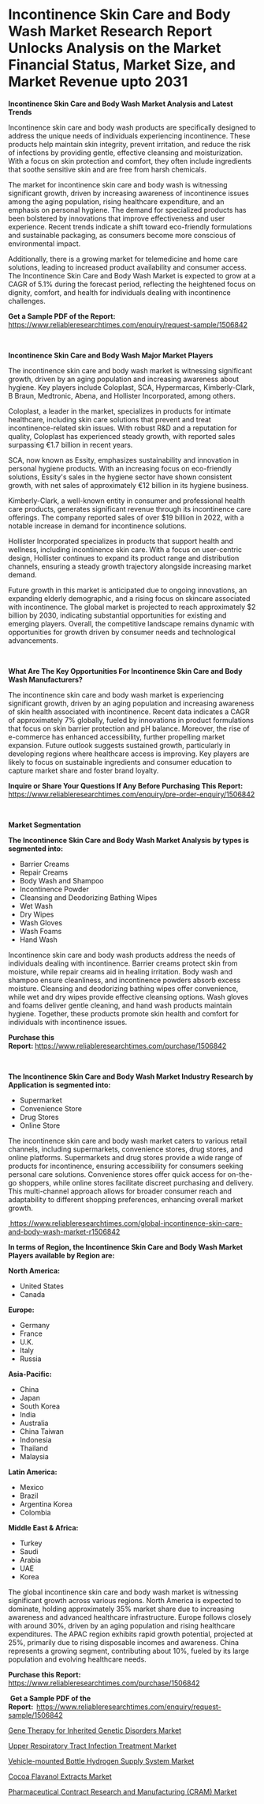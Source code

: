 <p><h1>Incontinence Skin Care and Body Wash Market Research Report Unlocks Analysis on the Market Financial Status, Market Size, and Market Revenue upto 2031</h1></p><p><strong>Incontinence Skin Care and Body Wash Market Analysis and Latest Trends</strong></p>
<p><p>Incontinence skin care and body wash products are specifically designed to address the unique needs of individuals experiencing incontinence. These products help maintain skin integrity, prevent irritation, and reduce the risk of infections by providing gentle, effective cleansing and moisturization. With a focus on skin protection and comfort, they often include ingredients that soothe sensitive skin and are free from harsh chemicals.</p><p>The market for incontinence skin care and body wash is witnessing significant growth, driven by increasing awareness of incontinence issues among the aging population, rising healthcare expenditure, and an emphasis on personal hygiene. The demand for specialized products has been bolstered by innovations that improve effectiveness and user experience. Recent trends indicate a shift toward eco-friendly formulations and sustainable packaging, as consumers become more conscious of environmental impact. </p><p>Additionally, there is a growing market for telemedicine and home care solutions, leading to increased product availability and consumer access. The Incontinence Skin Care and Body Wash Market is expected to grow at a CAGR of 5.1% during the forecast period, reflecting the heightened focus on dignity, comfort, and health for individuals dealing with incontinence challenges.</p></p>
<p><strong>Get a Sample PDF of the Report:&nbsp;</strong> <a href="https://www.reliableresearchtimes.com/enquiry/request-sample/1506842?utm_campaign=1558&utm_medium=2&utm_source=Github&utm_content=ia&utm_term=07122024&utm_id=incontinence-skin-care-and-body-wash">https://www.reliableresearchtimes.com/enquiry/request-sample/1506842</a></p>
<p>&nbsp;</p>
<p><strong>Incontinence Skin Care and Body Wash Major Market Players</strong></p>
<p><p>The incontinence skin care and body wash market is witnessing significant growth, driven by an aging population and increasing awareness about hygiene. Key players include Coloplast, SCA, Hypermarcas, Kimberly-Clark, B Braun, Medtronic, Abena, and Hollister Incorporated, among others. </p><p>Coloplast, a leader in the market, specializes in products for intimate healthcare, including skin care solutions that prevent and treat incontinence-related skin issues. With robust R&D and a reputation for quality, Coloplast has experienced steady growth, with reported sales surpassing €1.7 billion in recent years.</p><p>SCA, now known as Essity, emphasizes sustainability and innovation in personal hygiene products. With an increasing focus on eco-friendly solutions, Essity's sales in the hygiene sector have shown consistent growth, with net sales of approximately €12 billion in its hygiene business.</p><p>Kimberly-Clark, a well-known entity in consumer and professional health care products, generates significant revenue through its incontinence care offerings. The company reported sales of over $19 billion in 2022, with a notable increase in demand for incontinence solutions.</p><p>Hollister Incorporated specializes in products that support health and wellness, including incontinence skin care. With a focus on user-centric design, Hollister continues to expand its product range and distribution channels, ensuring a steady growth trajectory alongside increasing market demand.</p><p>Future growth in this market is anticipated due to ongoing innovations, an expanding elderly demographic, and a rising focus on skincare associated with incontinence. The global market is projected to reach approximately $2 billion by 2030, indicating substantial opportunities for existing and emerging players. Overall, the competitive landscape remains dynamic with opportunities for growth driven by consumer needs and technological advancements.</p></p>
<p>&nbsp;</p>
<p><strong>What Are The Key Opportunities For Incontinence Skin Care and Body Wash Manufacturers?</strong></p>
<p><p>The incontinence skin care and body wash market is experiencing significant growth, driven by an aging population and increasing awareness of skin health associated with incontinence. Recent data indicates a CAGR of approximately 7% globally, fueled by innovations in product formulations that focus on skin barrier protection and pH balance. Moreover, the rise of e-commerce has enhanced accessibility, further propelling market expansion. Future outlook suggests sustained growth, particularly in developing regions where healthcare access is improving. Key players are likely to focus on sustainable ingredients and consumer education to capture market share and foster brand loyalty.</p></p>
<p><strong>Inquire or Share Your Questions If Any Before Purchasing This Report:</strong> <a href="https://www.reliableresearchtimes.com/enquiry/pre-order-enquiry/1506842?utm_campaign=1558&utm_medium=2&utm_source=Github&utm_content=ia&utm_term=07122024&utm_id=incontinence-skin-care-and-body-wash">https://www.reliableresearchtimes.com/enquiry/pre-order-enquiry/1506842</a></p>
<p>&nbsp;</p>
<p><strong>Market Segmentation</strong></p>
<p><strong>The Incontinence Skin Care and Body Wash Market Analysis by types is segmented into:</strong></p>
<p><ul><li>Barrier Creams</li><li>Repair Creams</li><li>Body Wash and Shampoo</li><li>Incontinence Powder</li><li>Cleansing and Deodorizing Bathing Wipes</li><li>Wet Wash</li><li>Dry Wipes</li><li>Wash Gloves</li><li>Wash Foams</li><li>Hand Wash</li></ul></p>
<p><p>Incontinence skin care and body wash products address the needs of individuals dealing with incontinence. Barrier creams protect skin from moisture, while repair creams aid in healing irritation. Body wash and shampoo ensure cleanliness, and incontinence powders absorb excess moisture. Cleansing and deodorizing bathing wipes offer convenience, while wet and dry wipes provide effective cleansing options. Wash gloves and foams deliver gentle cleaning, and hand wash products maintain hygiene. Together, these products promote skin health and comfort for individuals with incontinence issues.</p></p>
<p><strong>Purchase this Report:&nbsp;</strong><a href="https://www.reliableresearchtimes.com/purchase/1506842?utm_campaign=1558&utm_medium=2&utm_source=Github&utm_content=ia&utm_term=07122024&utm_id=incontinence-skin-care-and-body-wash">https://www.reliableresearchtimes.com/purchase/1506842</a></p>
<p>&nbsp;</p>
<p><strong>The Incontinence Skin Care and Body Wash Market Industry Research by Application is segmented into:</strong></p>
<p><ul><li>Supermarket</li><li>Convenience Store</li><li>Drug Stores</li><li>Online Store</li></ul></p>
<p><p>The incontinence skin care and body wash market caters to various retail channels, including supermarkets, convenience stores, drug stores, and online platforms. Supermarkets and drug stores provide a wide range of products for incontinence, ensuring accessibility for consumers seeking personal care solutions. Convenience stores offer quick access for on-the-go shoppers, while online stores facilitate discreet purchasing and delivery. This multi-channel approach allows for broader consumer reach and adaptability to different shopping preferences, enhancing overall market growth.</p></p>
<p><a href="https://www.reliableresearchtimes.com/global-incontinence-skin-care-and-body-wash-market-r1506842?utm_campaign=1558&utm_medium=2&utm_source=Github&utm_content=ia&utm_term=07122024&utm_id=incontinence-skin-care-and-body-wash">&nbsp;https://www.reliableresearchtimes.com/global-incontinence-skin-care-and-body-wash-market-r1506842</a></p>
<p><strong>In terms of Region, the Incontinence Skin Care and Body Wash Market Players available by Region are:</strong></p>
<p>
    <p> <strong> North America: </strong>
        <ul>
            <li>United States</li>
            <li>Canada</li>
        </ul>
        </p> 
    <p> <strong> Europe: </strong>
        <ul>
            <li>Germany</li>
            <li>France</li>
            <li>U.K.</li>
            <li>Italy</li>
            <li>Russia</li>
        </ul>
        </p> 
    <p> <strong> Asia-Pacific: </strong>
        <ul>
            <li>China</li>
            <li>Japan</li>
            <li>South Korea</li>
            <li>India</li>
            <li>Australia</li>
            <li>China Taiwan</li>
            <li>Indonesia</li>
            <li>Thailand</li>
            <li>Malaysia</li>
        </ul>
        </p> 
    <p> <strong> Latin America: </strong>
        <ul>
            <li>Mexico</li>
            <li>Brazil</li>
            <li>Argentina Korea</li>
            <li>Colombia</li>
        </ul>
        </p> 
    <p> <strong> Middle East & Africa: </strong>
        <ul>
            <li>Turkey</li>
            <li>Saudi</li>
            <li>Arabia</li>
            <li>UAE</li>
            <li>Korea</li>
        </ul>
    </p>
    </p>
<p><p>The global incontinence skin care and body wash market is witnessing significant growth across various regions. North America is expected to dominate, holding approximately 35% market share due to increasing awareness and advanced healthcare infrastructure. Europe follows closely with around 30%, driven by an aging population and rising healthcare expenditures. The APAC region exhibits rapid growth potential, projected at 25%, primarily due to rising disposable incomes and awareness. China represents a growing segment, contributing about 10%, fueled by its large population and evolving healthcare needs.</p></p>
<p><strong>Purchase this Report: </strong><a href="https://www.reliableresearchtimes.com/purchase/1506842?utm_campaign=1558&utm_medium=2&utm_source=Github&utm_content=ia&utm_term=07122024&utm_id=incontinence-skin-care-and-body-wash">https://www.reliableresearchtimes.com/purchase/1506842</a></p>
<p>&nbsp;<strong>Get a Sample PDF of the Report:&nbsp;&nbsp;</strong><a href="https://www.reliableresearchtimes.com/enquiry/request-sample/1506842?utm_campaign=1558&utm_medium=2&utm_source=Github&utm_content=ia&utm_term=07122024&utm_id=incontinence-skin-care-and-body-wash">https://www.reliableresearchtimes.com/enquiry/request-sample/1506842</a></p>
<p><strong></strong></p>
<p><p><a href="https://www.linkedin.com/pulse/growth-forecast-gene-therapy-inherited-genetic-disorders-jhove?utm_campaign=1558&utm_medium=2&utm_source=Github&utm_content=ia&utm_term=07122024&utm_id=incontinence-skin-care-and-body-wash">Gene Therapy for Inherited Genetic Disorders Market</a></p><p><a href="https://www.linkedin.com/pulse/upper-respiratory-tract-infection-treatment-analysis-highlights-pcrde?utm_campaign=1558&utm_medium=2&utm_source=Github&utm_content=ia&utm_term=07122024&utm_id=incontinence-skin-care-and-body-wash">Upper Respiratory Tract Infection Treatment Market</a></p><p><a href="https://issuu.com/reportprime-2/docs/vehicle-mounted-bottle-hydrogen-supply-system-mark?utm_campaign=1558&utm_medium=2&utm_source=Github&utm_content=ia&utm_term=07122024&utm_id=incontinence-skin-care-and-body-wash">Vehicle-mounted Bottle Hydrogen Supply System Market</a></p><p><a href="https://issuu.com/reportprime-2/docs/cocoa-flavanol-extracts-market-size-2030.pptx?utm_campaign=1558&utm_medium=2&utm_source=Github&utm_content=ia&utm_term=07122024&utm_id=incontinence-skin-care-and-body-wash">Cocoa Flavanol Extracts Market</a></p><p><a href="https://www.linkedin.com/pulse/pharmaceutical-contract-research-manufacturing-cram-market2024-plxfc?utm_campaign=1558&utm_medium=2&utm_source=Github&utm_content=ia&utm_term=07122024&utm_id=incontinence-skin-care-and-body-wash">Pharmaceutical Contract Research and Manufacturing (CRAM) Market</a></p></p>